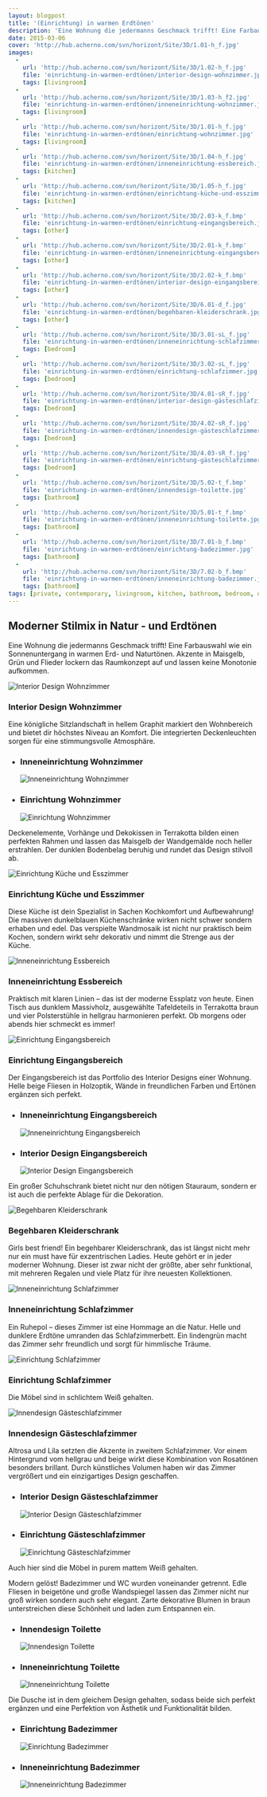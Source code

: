```yaml
---
layout: blogpost
title: '(Einrichtung) in warmen Erdtönen'
description: 'Eine Wohnung die jedermanns Geschmack trifft! Eine Farbauswahl wie ein Sonnenuntergang in warmen Erd- und Naturtönen. Akzente in Maisgelb, Grün und Flieder lockern das Raumkonzept auf und lassen keine Monotonie aufkommen. '
date: 2015-03-06
cover: 'http://hub.acherno.com/svn/horizont/Site/3D/1.01-h_f.jpg'
images:
  -
    url: 'http://hub.acherno.com/svn/horizont/Site/3D/1.02-h_f.jpg'
    file: 'einrichtung-in-warmen-erdtönen/interior-design-wohnzimmer.jpg'
    tags: [livingroom]
  -
    url: 'http://hub.acherno.com/svn/horizont/Site/3D/1.03-h_f2.jpg'
    file: 'einrichtung-in-warmen-erdtönen/inneneinrichtung-wohnzimmer.jpg'
    tags: [livingroom]
  -
    url: 'http://hub.acherno.com/svn/horizont/Site/3D/1.01-h_f.jpg'
    file: 'einrichtung-in-warmen-erdtönen/einrichtung-wohnzimmer.jpg'
    tags: [livingroom]
  -
    url: 'http://hub.acherno.com/svn/horizont/Site/3D/1.04-h_f.jpg'
    file: 'einrichtung-in-warmen-erdtönen/inneneinrichtung-essbereich.jpg'
    tags: [kitchen]
  -
    url: 'http://hub.acherno.com/svn/horizont/Site/3D/1.05-h_f.jpg'
    file: 'einrichtung-in-warmen-erdtönen/einrichtung-küche-und-esszimmer.jpg'
    tags: [kitchen]
  -
    url: 'http://hub.acherno.com/svn/horizont/Site/3D/2.03-k_f.bmp'
    file: 'einrichtung-in-warmen-erdtönen/einrichtung-eingangsbereich.jpg'
    tags: [other]
  -
    url: 'http://hub.acherno.com/svn/horizont/Site/3D/2.01-k_f.bmp'
    file: 'einrichtung-in-warmen-erdtönen/inneneinrichtung-eingangsbereich.jpg'
    tags: [other]
  -
    url: 'http://hub.acherno.com/svn/horizont/Site/3D/2.02-k_f.bmp'
    file: 'einrichtung-in-warmen-erdtönen/interior-design-eingangsbereich.jpg'
    tags: [other]
  -
    url: 'http://hub.acherno.com/svn/horizont/Site/3D/6.01-d_f.jpg'
    file: 'einrichtung-in-warmen-erdtönen/begehbaren-kleiderschrank.jpg'
    tags: [other]
  -
    url: 'http://hub.acherno.com/svn/horizont/Site/3D/3.01-sL_f.jpg'
    file: 'einrichtung-in-warmen-erdtönen/inneneinrichtung-schlafzimmer.jpg'
    tags: [bedroom]
  -
    url: 'http://hub.acherno.com/svn/horizont/Site/3D/3.02-sL_f.jpg'
    file: 'einrichtung-in-warmen-erdtönen/einrichtung-schlafzimmer.jpg'
    tags: [bedroom]
  -
    url: 'http://hub.acherno.com/svn/horizont/Site/3D/4.01-sR_f.jpg'
    file: 'einrichtung-in-warmen-erdtönen/interior-design-gästeschlafzimmer.jpg'
    tags: [bedroom]
  -
    url: 'http://hub.acherno.com/svn/horizont/Site/3D/4.02-sR_f.jpg'
    file: 'einrichtung-in-warmen-erdtönen/innendesign-gästeschlafzimmer.jpg'
    tags: [bedroom]
  -
    url: 'http://hub.acherno.com/svn/horizont/Site/3D/4.03-sR_f.jpg'
    file: 'einrichtung-in-warmen-erdtönen/einrichtung-gästeschlafzimmer.jpg'
    tags: [bedroom]
  -
    url: 'http://hub.acherno.com/svn/horizont/Site/3D/5.02-t_f.bmp'
    file: 'einrichtung-in-warmen-erdtönen/innendesign-toilette.jpg'
    tags: [bathroom]
  -
    url: 'http://hub.acherno.com/svn/horizont/Site/3D/5.01-t_f.bmp'
    file: 'einrichtung-in-warmen-erdtönen/inneneinrichtung-toilette.jpg'
    tags: [bathroom]
  -
    url: 'http://hub.acherno.com/svn/horizont/Site/3D/7.01-b_f.bmp'
    file: 'einrichtung-in-warmen-erdtönen/einrichtung-badezimmer.jpg'
    tags: [bathroom]
  -
    url: 'http://hub.acherno.com/svn/horizont/Site/3D/7.02-b_f.bmp'
    file: 'einrichtung-in-warmen-erdtönen/inneneinrichtung-badezimmer.jpg'
    tags: [bathroom]
tags: [private, contemporary, livingroom, kitchen, bathroom, bedroom, other]
---
```

## **Moderner Stilmix** in Natur - und Erdtönen
Eine Wohnung die jedermanns Geschmack trifft! Eine Farbauswahl wie ein Sonnenuntergang in warmen Erd- und Naturtönen. Akzente in Maisgelb, Grün und Flieder lockern das Raumkonzept auf und lassen keine Monotonie aufkommen. 

![Interior Design Wohnzimmer](einrichtung-in-warmen-erdtönen/interior-design-wohnzimmer.jpg)
### Interior Design **Wohnzimmer**

Eine königliche Sitzlandschaft in hellem Graphit markiert den Wohnbereich und bietet dir höchstes Niveau an Komfort. Die integrierten Deckenleuchten sorgen für eine stimmungsvolle Atmosphäre.

-   ### Inneneinrichtung **Wohnzimmer**
    ![Inneneinrichtung Wohnzimmer](einrichtung-in-warmen-erdtönen/inneneinrichtung-wohnzimmer.jpg)
-   ### Einrichtung **Wohnzimmer**
    ![Einrichtung Wohnzimmer](einrichtung-in-warmen-erdtönen/einrichtung-wohnzimmer.jpg)

Deckenelemente, Vorhänge und Dekokissen in Terrakotta bilden einen perfekten Rahmen und lassen das Maisgelb der Wandgemälde noch heller erstrahlen. Der dunklen Bodenbelag beruhig und rundet das Design stilvoll ab.

![Einrichtung Küche und Esszimmer](einrichtung-in-warmen-erdtönen/einrichtung-küche-und-esszimmer.jpg)
### Einrichtung **Küche und Esszimmer**

Diese Küche ist dein Spezialist in Sachen Kochkomfort und Aufbewahrung! Die massiven dunkelblauen Küchenschränke wirken nicht schwer sondern erhaben und edel. Das verspielte Wandmosaik ist nicht nur praktisch beim Kochen, sondern wirkt sehr dekorativ und nimmt die Strenge aus der Küche.

![Inneneinrichtung Essbereich](einrichtung-in-warmen-erdtönen/inneneinrichtung-essbereich.jpg)
### Inneneinrichtung **Essbereich**

Praktisch mit klaren Linien – das ist der moderne Essplatz von heute. Einen Tisch aus dunklem Massivholz, ausgewählte Tafeldeteils in Terrakotta braun und vier Polsterstühle in hellgrau harmonieren perfekt. Ob morgens oder abends hier schmeckt es immer!

![Einrichtung Eingangsbereich](einrichtung-in-warmen-erdtönen/einrichtung-eingangsbereich.jpg)
### Einrichtung **Eingangsbereich**

Der Eingangsbereich ist das Portfolio des Interior Designs einer Wohnung. Helle beige Fliesen in Holzoptik, Wände in freundlichen Farben und Ertönen ergänzen sich perfekt. 

-   ### Inneneinrichtung **Eingangsbereich**
    ![Inneneinrichtung Eingangsbereich](einrichtung-in-warmen-erdtönen/inneneinrichtung-eingangsbereich.jpg)
-   ### Interior Design **Eingangsbereich**
    ![Interior Design Eingangsbereich](einrichtung-in-warmen-erdtönen/interior-design-eingangsbereich.jpg)
 
Ein großer Schuhschrank bietet nicht nur den nötigen Stauraum, sondern er ist auch die perfekte Ablage für die Dekoration.

![Begehbaren Kleiderschrank](einrichtung-in-warmen-erdtönen/begehbaren-kleiderschrank.jpg)
### Begehbaren **Kleiderschrank**

Girls best friend! Ein begehbarer Kleiderschrank, das ist längst nicht mehr nur ein must have für  exzentrischen Ladies. Heute gehört er in jeder moderner Wohnung. Dieser ist zwar nicht der größte, aber sehr funktional, mit mehreren Regalen und viele Platz für ihre neuesten Kollektionen.

![Inneneinrichtung Schlafzimmer](einrichtung-in-warmen-erdtönen/inneneinrichtung-schlafzimmer.jpg)
### Inneneinrichtung **Schlafzimmer**

Ein Ruhepol – dieses Zimmer ist eine Hommage an die Natur. Helle und dunklere Erdtöne umranden das Schlafzimmerbett. Ein lindengrün macht das Zimmer sehr freundlich und sorgt für himmlische Träume.

![Einrichtung Schlafzimmer](einrichtung-in-warmen-erdtönen/einrichtung-schlafzimmer.jpg)
### Einrichtung **Schlafzimmer**

Die Möbel sind in schlichtem Weiß gehalten. 

![Innendesign Gästeschlafzimmer](einrichtung-in-warmen-erdtönen/innendesign-gästeschlafzimmer.jpg)
### Innendesign **Gästeschlafzimmer**

Altrosa und Lila setzten die Akzente in zweitem Schlafzimmer. Vor einem Hintergrund vom hellgrau und beige wirkt diese Kombination von Rosatönen besonders brillant. Durch künstliches Volumen haben wir das Zimmer vergrößert und ein einzigartiges Design geschaffen.

-   ### Interior Design **Gästeschlafzimmer**
    ![Interior Design Gästeschlafzimmer](einrichtung-in-warmen-erdtönen/interior-design-gästeschlafzimmer.jpg)
-   ### Einrichtung **Gästeschlafzimmer**
    ![Einrichtung Gästeschlafzimmer](einrichtung-in-warmen-erdtönen/einrichtung-gästeschlafzimmer.jpg)

Auch hier sind die Möbel in purem mattem Weiß gehalten. 

Modern gelöst! Badezimmer und WC wurden voneinander getrennt. Edle Fliesen in beigetöne und große Wandspiegel lassen das Zimmer nicht nur groß wirken sondern auch sehr elegant. Zarte dekorative Blumen in braun unterstreichen diese Schönheit und laden zum Entspannen ein. 

-   ### Innendesign **Toilette**
    ![Innendesign Toilette](einrichtung-in-warmen-erdtönen/innendesign-toilette.jpg)
-   ### Inneneinrichtung **Toilette**
    ![Inneneinrichtung Toilette](einrichtung-in-warmen-erdtönen/inneneinrichtung-toilette.jpg)

Die Dusche ist in dem gleichem Design gehalten, sodass beide sich perfekt ergänzen und eine Perfektion von Ästhetik und Funktionalität bilden.

-   ### Einrichtung **Badezimmer**
    ![Einrichtung Badezimmer](einrichtung-in-warmen-erdtönen/einrichtung-badezimmer.jpg)
-   ### Inneneinrichtung **Badezimmer**
    ![Inneneinrichtung Badezimmer](einrichtung-in-warmen-erdtönen/inneneinrichtung-badezimmer.jpg)
